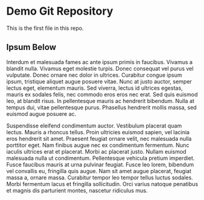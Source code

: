 # Demo Git Repository

This is the first file in this repo.

## Ipsum Below

Interdum et malesuada fames ac ante ipsum primis in faucibus. Vivamus a blandit nulla. Vivamus eget molestie turpis. Donec consequat vel purus vel vulputate. Donec ornare nec dolor in ultrices. Curabitur congue ipsum ipsum, tristique aliquet augue posuere vitae. Nunc at justo auctor, semper lectus eget, elementum mauris. Sed viverra, lectus id ultrices egestas, mauris ex sodales felis, nec commodo eros eros nec erat. Sed quis euismod leo, at blandit risus. In pellentesque mauris ac hendrerit bibendum. Nulla at tempus dui, vitae pellentesque purus. Phasellus hendrerit mollis massa, sed euismod augue posuere ac.

Suspendisse eleifend condimentum auctor. Vestibulum placerat quam lectus. Mauris a rhoncus tellus. Proin ultricies euismod sapien, vel lacinia eros hendrerit sit amet. Praesent feugiat ornare velit, nec malesuada nulla porttitor eget. Nam finibus augue nec ex condimentum fermentum. Nunc iaculis ultrices erat et placerat. Morbi ac placerat justo. Nullam euismod malesuada nulla ut condimentum. Pellentesque vehicula pretium imperdiet. Fusce faucibus mauris at urna pulvinar feugiat. Fusce leo lorem, bibendum vel convallis eu, fringilla quis augue. Nam sit amet augue placerat, feugiat massa a, ornare massa. Curabitur tempor leo tempor tellus luctus sodales. Morbi fermentum lacus et fringilla sollicitudin. Orci varius natoque penatibus et magnis dis parturient montes, nascetur ridiculus mus.